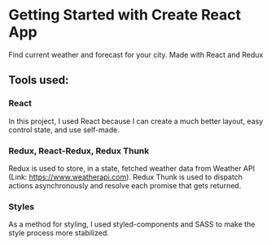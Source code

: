 # Getting Started with Create React App

Find current weather and forecast for your city. Made with React and Redux

## Tools used:
### React 
In this project, I used React because I can create a much better layout, easy control state, and use self-made.

### Redux, React-Redux, Redux Thunk
Redux is used to store, in a state, fetched weather data from Weather API (Link: https://www.weatherapi.com). Redux Thunk is used to dispatch actions asynchronously and resolve each promise that gets returned.

### Styles
As a method for styling, I used styled-components and SASS to make the style process more stabilized.
